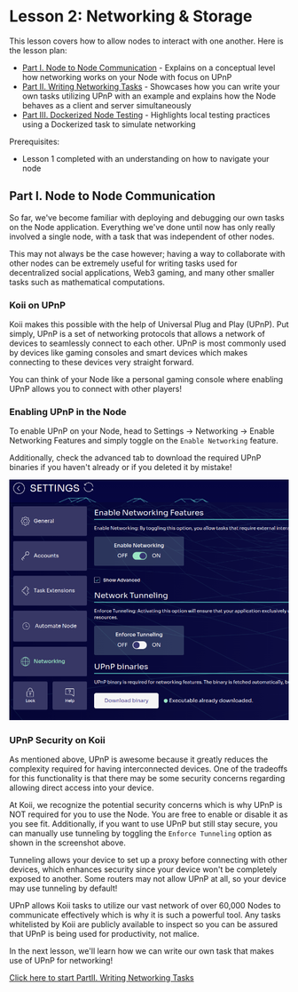 # Lesson 2: Networking & Storage

This lesson covers how to allow nodes to interact with one another. Here is the lesson plan:

- [Part I. Node to Node Communication](./README.md) - Explains on a conceptual level how networking works on your Node with focus on UPnP
- [Part II. Writing Networking Tasks](./PartII.md) - Showcases how you can write your own tasks utilizing UPnP with an example and explains how the Node behaves as a client and server simultaneously
- [Part III. Dockerized Node Testing](./PartIII.md) - Highlights local testing practices using a Dockerized task to simulate networking

Prerequisites:

- Lesson 1 completed with an understanding on how to navigate your node

## Part I. Node to Node Communication

So far, we've become familiar with deploying and debugging our own tasks on the Node application. Everything we've done until now has only really involved a single node, with a task that was independent of other nodes.

This may not always be the case however; having a way to collaborate with other nodes can be extremely useful for writing tasks used for decentralized social applications, Web3 gaming, and many other smaller tasks such as mathematical computations.

### Koii on UPnP

Koii makes this possible with the help of Universal Plug and Play (UPnP). Put simply, UPnP is a set of networking protocols that allows a network of devices to seamlessly connect to each other. UPnP is most commonly used by devices like gaming consoles and smart devices which makes connecting to these devices very straight forward.

You can think of your Node like a personal gaming console where enabling UPnP allows you to connect with other players!

### Enabling UPnP in the Node

To enable UPnP on your Node, head to Settings -> Networking -> Enable Networking Features and simply toggle on the `Enable Networking` feature.

Additionally, check the advanced tab to download the required UPnP binaries if you haven't already or if you deleted it by mistake!

![Enable UPnP](./imgs/enable-upnp.png)

### UPnP Security on Koii

As mentioned above, UPnP is awesome because it greatly reduces the complexity required for having interconnected devices. One of the tradeoffs for this functionality is that there may be some security concerns regarding allowing direct access into your device.

At Koii, we recognize the potential security concerns which is why UPnP is NOT required for you to use the Node. You are free to enable or disable it as you see fit. Additionally, if you want to use UPnP but still stay secure, you can manually use tunneling by toggling the `Enforce Tunneling` option as shown in the screenshot above.

Tunneling allows your device to set up a proxy before connecting with other devices, which enhances security since your device won't be completely exposed to another. Some routers may not allow UPnP at all, so your device may use tunneling by default!

UPnP allows Koii tasks to utilize our vast network of over 60,000 Nodes to communicate effectively which is why it is such a powerful tool. Any tasks whitelisted by Koii are publicly available to inspect so you can be assured that UPnP is being used for productivity, not malice.

In the next lesson, we'll learn how we can write our own task that makes use of UPnP for networking!

[Click here to start PartII. Writing Networking Tasks](./PartII.md)
